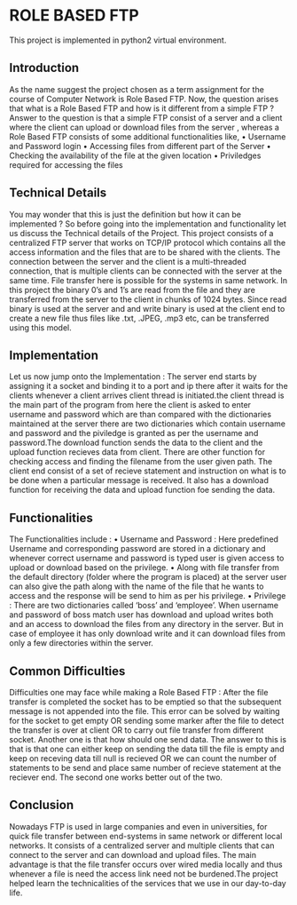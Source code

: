 # ROLE BASED FTP

This project is implemented in python2 virtual environment.

## Introduction

As the name suggest the project chosen as a term assignment for the course of
Computer Network is Role Based FTP. Now, the question arises that what is a Role
Based FTP and how is it different from a simple FTP ? Answer to the question is
that a simple FTP consist of a server and a client where the client can upload or
download files from the server , whereas a Role Based FTP consists of some
additional functionalities like,
• Username and Password login
• Accessing files from different part of the Server
• Checking the availability of the file at the given location
• Priviledges required for accessing the files


## Technical Details

You may wonder that this is just the definition but how it can be implemented ? So
before going into the implementation and functionality let us discuss the Technical
details of the Project. This project consists of a centralized FTP server that works
on TCP/IP protocol which contains all the access information and the files that are
to be shared with the clients. The connection between the server and the client is a
multi-threaded connection, that is multiple clients can be connected with the server
at the same time. File transfer here is possible for the systems in same network. In
this project the binary 0’s and 1’s are read from the file and they are transferred
from the server to the client in chunks of 1024 bytes. Since read binary is used at
the server and and write binary is used at the client end to create a new file thus
files like .txt, .JPEG, .mp3 etc, can be transferred using this model.


## Implementation

Let us now jump onto the Implementation :
The server end starts by assigning it a socket and binding it to a port and ip there
after it waits for the clients whenever a client arrives client thread is initiated.the
client thread is the main part of the program from here the client is asked to enter
username and password which are than compared with the dictionaries maintained
at the server there are two dictionaries which contain username and password and
the piviledge is granted as per the username and password.The download function sends the data to the client and the upload function recieves
data from client. There are other function for checking access and finding the
filename from the user given path.
The client end consist of a set of recieve statement and instruction on what is to be
done when a particular message is received. It also has a download function for
receiving the data and upload function foe sending the data.


## Functionalities

The Functionalities include :
• Username and Password : Here predefined Username and corresponding
password are stored in a dictionary and whenever correct username and
password is typed user is given access to upload or download based on the
privilege.
• Along with file transfer from the default directory (folder where the program is
placed) at the server user can also give the path along with the name of the
file that he wants to access and the response will be send to him as per his
privilege.
• Privilege : There are two dictionaries called ‘boss’ and ‘employee’. When
username and password of boss match user has download and upload
writes both and an access to download the files from any directory in the
server. But in case of employee it has only download write and it can
download files from only a few directories within the server.



## Common Difficulties

Difficulties one may face while making a Role Based FTP :
After the file transfer is completed the socket has to be emptied so that the
subsequent message is not appended into the file. This error can be solved by
waiting for the socket to get empty OR sending some marker after the file to detect
the transfer is over at client OR to carry out file transfer from different socket.
Another one is that how should one send data. The answer to this is that is that one
can either keep on sending the data till the file is empty and keep on receving data
till null is recieved OR we can count the number of statements to be send and place
same number of recieve statement at the reciever end. The second one works
better out of the two.


## Conclusion

Nowadays FTP is used in large companies and even in universities, for quick file
transfer between end-systems in same network or different local networks. It
consists of a centralized server and multiple clients that can connect to the server
and can download and upload files. The main advantage is that the file transfer
occurs over wired media locally and thus whenever a file is need the access link
need not be burdened.The project helped learn the technicalities of the services
that we use in our day-to-day life.
